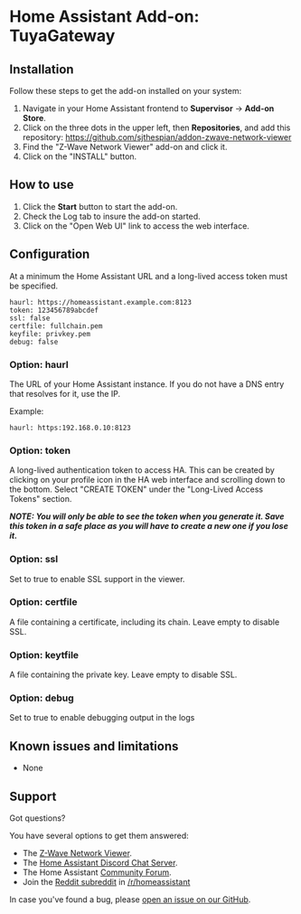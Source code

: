 # Home Assistant Add-on: TuyaGateway

## Installation

Follow these steps to get the add-on installed on your system:

1. Navigate in your Home Assistant frontend to **Supervisor** -> **Add-on Store**.
2. Click on the three dots in the upper left, then **Repositories**, and add this repository: https://github.com/sjthespian/addon-zwave-network-viewer
3. Find the "Z-Wave Network Viewer" add-on and click it.
4. Click on the "INSTALL" button.

## How to use

1. Click the **Start** button to start the add-on.
2. Check the Log tab to insure the add-on started.
3. Click on the "Open Web UI" link to access the web interface.

## Configuration

At a minimum the Home Assistant URL and a long-lived access token must be specified.

```
haurl: https://homeassistant.example.com:8123
token: 123456789abcdef
ssl: false
certfile: fullchain.pem
keyfile: privkey.pem
debug: false
```

### Option: haurl

The URL of your Home Assistant instance. If you do not have a DNS entry that resolves for it, use the IP.

Example:
```
haurl: https:192.168.0.10:8123
```

### Option: token

A long-lived authentication token to access HA. This can be created by clicking on your profile icon in the HA web interface and scrolling down to the bottom. Select "CREATE TOKEN" under the "Long-Lived Access Tokens" section.

***NOTE: You will only be able to see the token when you generate it. Save this token in a safe place as you will have to create a new one if you lose it.***

### Option: ssl

Set to true to enable SSL support in the viewer.

### Option: certfile

A file containing a certificate, including its chain. Leave empty to disable SSL.

### Option: keytfile

A file containing the private key. Leave empty to disable SSL.

### Option: debug

Set to true to enable debugging output in the logs

## Known issues and limitations

- None

## Support

Got questions?

You have several options to get them answered:

- The [Z-Wave Network Viewer][zwave-network-viewer].
- The [Home Assistant Discord Chat Server][discord].
- The Home Assistant [Community Forum][forum].
- Join the [Reddit subreddit][reddit] in [/r/homeassistant][reddit]

In case you've found a bug, please [open an issue on our GitHub][issue].

[discord]: https://discord.gg/c5DvZ4e
[forum]: https://community.home-assistant.io
[issue]: https://github.com/home-assistant/hassio-addons/issues
[reddit]: https://reddit.com/r/homeassistant
[zwave-network-viewer]: https://github.com/elad-bar/ha-zwave-network
